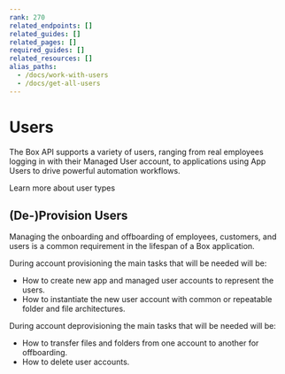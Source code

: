 ```yaml
---
rank: 270
related_endpoints: []
related_guides: []
related_pages: []
required_guides: []
related_resources: []
alias_paths: 
  - /docs/work-with-users 
  - /docs/get-all-users
---
```


# Users

The Box API supports a variety of users, ranging from real employees logging in
with their Managed User account, to applications using App Users to drive
powerful automation workflows.

<CTA to='page://platform/user-types'>
  Learn more about user types
</CTA>

## (De-)Provision Users

Managing the onboarding and offboarding of employees, customers, and users is a
common requirement in the lifespan of a Box application.

During account provisioning the main tasks that will be needed will be:

* How to create new app and managed user accounts to represent the users.
* How to instantiate the new user account with common or repeatable folder and
file architectures.

During account deprovisioning the main tasks that will be needed will be:

* How to transfer files and folders from one account to another for offboarding.
* How to delete user accounts.
